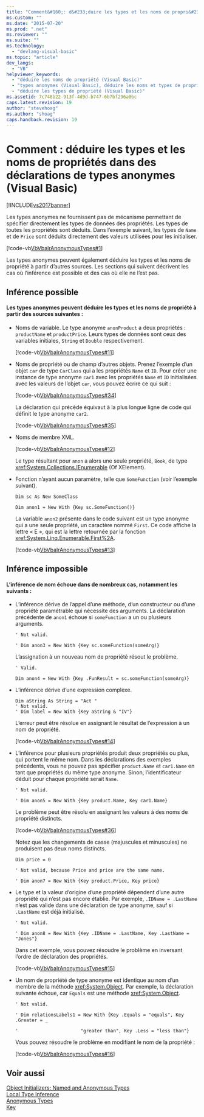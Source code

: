 ```yaml
---
title: "Comment&#160;: d&#233;duire les types et les noms de propri&#233;t&#233;s dans des d&#233;clarations de types anonymes (Visual Basic) | Microsoft Docs"
ms.custom: ""
ms.date: "2015-07-20"
ms.prod: ".net"
ms.reviewer: ""
ms.suite: ""
ms.technology: 
  - "devlang-visual-basic"
ms.topic: "article"
dev_langs: 
  - "VB"
helpviewer_keywords: 
  - "déduire les noms de propriété (Visual Basic)"
  - "types anonymes (Visual Basic), déduire les noms et types de propriété"
  - "déduire les types de propriété (Visual Basic)"
ms.assetid: 7c748b22-913f-4d9d-b747-6b7bf296a0bc
caps.latest.revision: 19
author: "stevehoag"
ms.author: "shoag"
caps.handback.revision: 19
---
```

# Comment&#160;: d&#233;duire les types et les noms de propri&#233;t&#233;s dans des d&#233;clarations de types anonymes (Visual Basic)
[!INCLUDE[vs2017banner](../../../../visual-basic/includes/vs2017banner.md)]

Les types anonymes ne fournissent pas de mécanisme permettant de spécifier directement les types de données des propriétés. Les types de toutes les propriétés sont déduits. Dans l’exemple suivant, les types de `Name` et de `Price` sont déduits directement des valeurs utilisées pour les initialiser.  
  
 [!code-vb[VbVbalrAnonymousTypes#1](../../../../visual-basic/language-reference/modifiers/codesnippet/visualbasic/how-to-infer-property-na_1.vb)]  
  
 Les types anonymes peuvent également déduire les types et les noms de propriété à partir d’autres sources. Les sections qui suivent décrivent les cas où l’inférence est possible et des cas où elle ne l’est pas.  
  
## Inférence possible  
  
#### Les types anonymes peuvent déduire les types et les noms de propriété à partir des sources suivantes :  
  
-   Noms de variable. Le type anonyme `anonProduct` a deux propriétés : `productName` et `productPrice`. Leurs types de données sont ceux des variables initiales, `String` et `Double` respectivement.  
  
     [!code-vb[VbVbalrAnonymousTypes#11](../../../../visual-basic/language-reference/modifiers/codesnippet/visualbasic/how-to-infer-property-na_2.vb)]  
  
-   Noms de propriété ou de champ d’autres objets. Prenez l’exemple d’un objet `car` de type `CarClass` qui a les propriétés `Name` et `ID`. Pour créer une instance de type anonyme `car1` avec les propriétés `Name` et `ID` initialisées avec les valeurs de l’objet `car`, vous pouvez écrire ce qui suit :  
  
     [!code-vb[VbVbalrAnonymousTypes#34](../../../../visual-basic/language-reference/modifiers/codesnippet/visualbasic/how-to-infer-property-na_3.vb)]  
  
     La déclaration qui précède équivaut à la plus longue ligne de code qui définit le type anonyme `car2`.  
  
     [!code-vb[VbVbalrAnonymousTypes#35](../../../../visual-basic/language-reference/modifiers/codesnippet/visualbasic/how-to-infer-property-na_4.vb)]  
  
-   Noms de membre XML.  
  
     [!code-vb[VbVbalrAnonymousTypes#12](../../../../visual-basic/language-reference/modifiers/codesnippet/visualbasic/how-to-infer-property-na_5.vb)]  
  
     Le type résultant pour `anon` a alors une seule propriété, `Book`, de type <xref:System.Collections.IEnumerable> \(Of XElement\).  
  
-   Fonction n’ayant aucun paramètre, telle que `SomeFunction` \(voir l’exemple suivant\).  
  
     `Dim sc As New SomeClass`  
  
     `Dim anon1 = New With {Key sc.SomeFunction()}`  
  
     La variable `anon2` présente dans le code suivant est un type anonyme qui a une seule propriété, un caractère nommé `First`. Ce code affiche la lettre « E », qui est la lettre retournée par la fonction <xref:System.Linq.Enumerable.First%2A>.  
  
     [!code-vb[VbVbalrAnonymousTypes#13](../../../../visual-basic/language-reference/modifiers/codesnippet/visualbasic/how-to-infer-property-na_6.vb)]  
  
## Inférence impossible  
  
#### L’inférence de nom échoue dans de nombreux cas, notamment les suivants :  
  
-   L’inférence dérive de l’appel d’une méthode, d’un constructeur ou d’une propriété paramétrable qui nécessite des arguments. La déclaration précédente de `anon1` échoue si `someFunction` a un ou plusieurs arguments.  
  
     `' Not valid.`  
  
     `' Dim anon3 = New With {Key sc.someFunction(someArg)}`  
  
     L’assignation à un nouveau nom de propriété résout le problème.  
  
     `' Valid.`  
  
     `Dim anon4 = New With {Key .FunResult = sc.someFunction(someArg)}`  
  
-   L’inférence dérive d’une expression complexe.  
  
    ```  
    Dim aString As String = "Act "  
    ' Not valid.  
    ' Dim label = New With {Key aString & "IV"}  
    ```  
  
     L’erreur peut être résolue en assignant le résultat de l’expression à un nom de propriété.  
  
     [!code-vb[VbVbalrAnonymousTypes#14](../../../../visual-basic/language-reference/modifiers/codesnippet/visualbasic/how-to-infer-property-na_7.vb)]  
  
-   L’inférence pour plusieurs propriétés produit deux propriétés ou plus, qui portent le même nom. Dans les déclarations des exemples précédents, vous ne pouvez pas spécifier `product.Name` et `car1.Name` en tant que propriétés du même type anonyme. Sinon, l’identificateur déduit pour chaque propriété serait `Name`.  
  
     `' Not valid.`  
  
     `' Dim anon5 = New With {Key product.Name, Key car1.Name}`  
  
     Le problème peut être résolu en assignant les valeurs à des noms de propriété distincts.  
  
     [!code-vb[VbVbalrAnonymousTypes#36](../../../../visual-basic/language-reference/modifiers/codesnippet/visualbasic/how-to-infer-property-na_8.vb)]  
  
     Notez que les changements de casse \(majuscules et minuscules\) ne produisent pas deux noms distincts.  
  
     `Dim price = 0`  
  
     `' Not valid, because Price and price are the same name.`  
  
     `' Dim anon7 = New With {Key product.Price, Key price}`  
  
-   Le type et la valeur d’origine d’une propriété dépendent d’une autre propriété qui n’est pas encore établie. Par exemple, `.IDName = .LastName` n’est pas valide dans une déclaration de type anonyme, sauf si `.LastName` est déjà initialisé.  
  
     `' Not valid.`  
  
     `' Dim anon8 = New With {Key .IDName = .LastName, Key .LastName = "Jones"}`  
  
     Dans cet exemple, vous pouvez résoudre le problème en inversant l’ordre de déclaration des propriétés.  
  
     [!code-vb[VbVbalrAnonymousTypes#15](../../../../visual-basic/language-reference/modifiers/codesnippet/visualbasic/how-to-infer-property-na_9.vb)]  
  
-   Un nom de propriété de type anonyme est identique au nom d’un membre de la méthode <xref:System.Object>. Par exemple, la déclaration suivante échoue, car `Equals` est une méthode <xref:System.Object>.  
  
     `' Not valid.`  
  
     `' Dim relationsLabels1 = New With {Key .Equals = "equals", Key .Greater = _`  
  
     `'                       "greater than", Key .Less = "less than"}`  
  
     Vous pouvez résoudre le problème en modifiant le nom de la propriété :  
  
     [!code-vb[VbVbalrAnonymousTypes#16](../../../../visual-basic/language-reference/modifiers/codesnippet/visualbasic/how-to-infer-property-na_10.vb)]  
  
## Voir aussi  
 [Object Initializers: Named and Anonymous Types](../../../../visual-basic/programming-guide/language-features/objects-and-classes/object-initializers-named-and-anonymous-types.md)   
 [Local Type Inference](../../../../visual-basic/programming-guide/language-features/variables/local-type-inference.md)   
 [Anonymous Types](../../../../visual-basic/programming-guide/language-features/objects-and-classes/anonymous-types.md)   
 [Key](../../../../visual-basic/language-reference/modifiers/key.md)